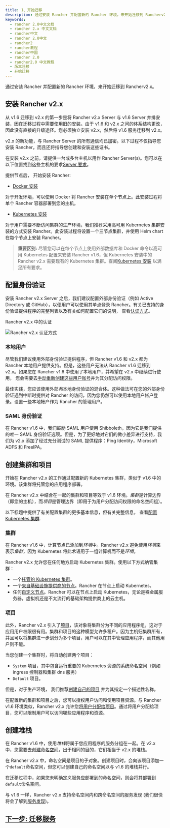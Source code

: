 ```yaml
---
title: 1、开始迁移
description: 通过安装 Rancher 并配置新的 Rancher 环境，来开始迁移到 Rancherv2.x。
keywords:
  - rancher 2.0中文文档
  - rancher 2.x 中文文档
  - rancher中文
  - rancher 2.0中文
  - rancher2
  - rancher教程
  - rancher中国
  - rancher 2.0
  - rancher2.0 中文教程
  - 版本迁移
  - 开始迁移
---
```


通过安装 Rancher 并配置新的 Rancher 环境，来开始迁移到 Rancherv2.x。

## 安装 Rancher v2.x

从 v1.6 迁移到 v2.x 的第一步是将 Rancher v2.x Server 与 v1.6 Server 并排安装，因在迁移过程中需要使用旧的安装。由于 v1.6 和 v2.x 之间的体系结构更改，因此没有直接的升级途径。您必须独立安装 v2.x，然后将 v1.6 服务迁移到 v2.x。

v2.x 的新功能，与 Rancher Server 的所有通信均已加密。以下过程不仅指导您安装 Rancher，而且还将指导您创建和安装这些证书。

在安装 v2.x 之前，请提供一台或多台主机以用作 Rancher Server(s)。您可以在以下位置找到这些主机的要求[Server 要求](/docs/rancher2/installation_new/requirements/_index)。

提供节点后， 开始安装 Rancher:

- [Docker 安装](/docs/rancher2/installation_new/other-installation-methods/single-node-docker/_index)

对于开发环境，可以使用 Docker 将 Rancher 安装在单个节点上。此安装过程将单个 Rancher 容器部署到您的主机。

- [Kubernetes 安装](/docs/rancher2/installation_new/install-rancher-on-k8s/_index)

对于用户需要不断访问集群的生产环境，我们推荐采用高可用 Kubernetes 集群安装的方式安装 Rancher。此安装过程将设置一个三节点集群，并使用 Helm chart 在每个节点上安装 Rancher。

> **重要区别:** 尽管您可以在每个节点上使用外部数据库和 Docker 命令以高可用 Kubernetes 配置来安装 Rancher v1.6，但 Kubernetes 安装中的 Rancher v2.x 需要现有的 Kubernetes 集群。查阅[Kubernetes 安装](/docs/rancher2/installation_new/install-rancher-on-k8s/_index) 以满足所有要求。

## 配置身份验证

安装 Rancher v2.x Server 之后，我们建议配置外部身份验证（例如 Active Directory 或 GitHub），以便用户可以使用其单点登录 Rancher。有关已支持的身份验证提供程序的完整列表以及有关如何配置它们的说明， 查看[认证方式](/docs/rancher2/admin-settings/authentication/_index)。

<figcaption>Rancher v2.x 中的认证</figcaption>

![Rancher v2.x 认证方式](/img/rancher/auth-providers.svg)

### 本地用户

尽管我们建议使用外部身份验证提供程序，但 Rancher v1.6 和 v2.x 都为 Rancher 本地用户提供支持。但是，这些用户无法从 Rancher v1.6 迁移到 v2.x。如果您在 Rancher v1.6 中使用了本地用户，并希望在 v2.x 中继续进行使用， 您会需要去[手动重新创建这些用户账号](/docs/rancher2/admin-settings/authentication/_index)并为其分配访问权限。

最佳实践，您应该使用外部*和*本地身份验证的混合体。这种做法可在您的外部身份验证遇到中断时提供对 Rancher 的访问，因为您仍然可以使用本地用户帐户登录。设置一些本地帐户作为 Rancher 的管理用户。

### SAML 身份验证

在 Rancher v1.6 中，我们鼓励 SAML 用户使用 Shibboleth，因为它是我们提供的唯一 SAML 身份验证选项。但是，为了更好地对它们的微小差异进行支持，我们为 v2.x 添加了经过充分测试的 SAML 提供程序：Ping Identity，Microsoft ADFS 和 FreeIPA。

## 创建集群和项目

开始在 Rancher v2.x 的工作通过配置新的 Kubernetes 集群，类似于 v1.6 中的环境。该集群将托管您的应用程序部署。

在 Rancher v2.x 中结合在一起的集群和项目等效于 v1.6 环境。*集群*是计算边界（即您的主机），而*项目*是管理边界（即用于为用户分配访问权限的命名空间组）。

以下标题中提供了有关配置集群的更多基本信息，但有关完整信息， 查看[配置 Kubernetes 集群](/docs/rancher2/cluster-provisioning/_index).

### 集群

在 Rancher v1.6 中，计算节点已添加到*环境*中。Rancher v2.x 避免使用*环境*来表示*集群*，因为 Kubernetes 将此术语用于一组计算机而不是*环境*。

Rancher v2.x 允许您在任何地方启动 Kubernetes 集群。使用以下方式纳管集群：

- 一个[托管的 Kubernetes 集群](/docs/rancher2/cluster-provisioning/hosted-kubernetes-clusters/_index)。
- 一个[来自基础设施提供商的节点](/docs/rancher2/cluster-provisioning/rke-clusters/node-pools/_index)。Rancher 在节点上启动 Kubernetes。
- 任何[自定义节点](/docs/rancher2/cluster-provisioning/rke-clusters/custom-nodes/_index)。Rancher 可以在节点上启动 Kubernetes，无论是裸金属服务器，虚拟机还是不太流行的基础架构提供商上的云主机。

### 项目

此外，Rancher v2.x 引入了[项目](/docs/rancher2/cluster-admin/projects-and-namespaces/_index)，该对象将集群分为不同的应用程序组，这对于应用用户权限很有用。集群和项目的这种模型允许多租户。因为主机归集群所有，并且可以将集群进一步划分为多个项目，用户可以在其中管理应用程序，而其他用户则不能。

当您创建一个集群时，将自动创建两个项目：

- `System` 项目，其中包含运行重要的 Kubernetes 资源的系统命名空间（例如 ingress 控制器和集群 dns 服务）
- `Default` 项目。

但是，对于生产环境， 我们推荐[创建自己的项目](/docs/rancher2/project-admin/namespaces/_index) 并为其指定一个描述性名称。

在配置新的集群和项目之后，您可以授权用户访问和使用项目资源。与 Rancher v1.6 环境类似，Rancher v2.x 允许您[将用户分配给项目](/docs/rancher2/project-admin/_index)。通过将用户分配给项目，您可以限制用户可以访问哪些应用程序和资源。

## 创建堆栈

在 Rancher v1.6 中，使用*堆栈*将属于您应用程序的服务分组在一起。在 v2.x 中，您需要去[创建命名空间](/docs/rancher2/cluster-admin/projects-and-namespaces/_index)，出于相同的目的，它们相当于 v2.x 的堆栈。

在 Rancher v2.x 中，命名空间是项目的子对象。创建项目时，会向该项目添加一个`default`命名空间，但您可以创建自己的命名空间以与 v1.6 的堆栈并行。

在迁移过程中，如果您未明确定义服务应部署到的命名空间，则会将其部署到`default`命名空间。

与 v1.6 一样，Rancher v2.x 支持命名空间内和跨命名空间的服务发现 (我们很快将会了解到[服务发现](/docs/rancher2/v1.6-migration/discover-services/_index))。

## [下一步: 迁移服务](/docs/rancher2/v1.6-migration/run-migration-tool/_index)
